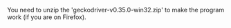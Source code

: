 You need to unzip the 'geckodriver-v0.35.0-win32.zip' to make the program work (if you are on Firefox).
